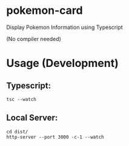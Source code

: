 # pokemon-card
Display Pokemon Information using Typescript

(No compiler needed) 

# Usage (Development)

## Typescript:
`tsc --watch`
## Local Server:
`cd dist/`
<br/>
`http-server --port 3000 -c-1 --watch`
